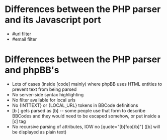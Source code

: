 Differences between the PHP parser and its Javascript port
==========================================================

 * #url filter
 * #email filter

Differences between the PHP parser and phpBB's
==============================================

 * Lots of cases (inside [code] mainly) where phpBB uses HTML entities to prevent text from being parsed
 * No server-side syntax highlighting
 * No filter available for local urls
 * No {INTTEXT} or {LOCAL_URL} tokens in BBCode definitions
 * [b ] gets parsed as [b] -- some people use that form to describe BBCodes and they would need to be escaped somehow, or put inside a [c] tag
 * No recursive parsing of attributes, IOW no [quote="[b]foo[/b]"] ([b] will be displayed as plain text)
